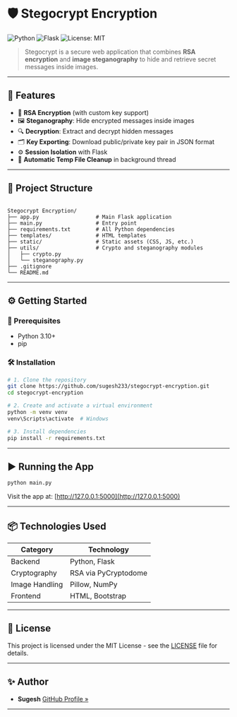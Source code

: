 # 🛡️ Stegocrypt Encryption

![Python](https://img.shields.io/badge/python-3.10+-blue.svg)
![Flask](https://img.shields.io/badge/flask-3.1.1-lightgrey)
![License: MIT](https://img.shields.io/badge/License-MIT-yellow.svg)

> Stegocrypt is a secure web application that combines **RSA encryption** and **image steganography** to hide and retrieve secret messages inside images.

---

## 🚀 Features

- 🔐 **RSA Encryption** (with custom key support)
- 🖼️ **Steganography**: Hide encrypted messages inside images
- 🔍 **Decryption**: Extract and decrypt hidden messages
- 🗂️ **Key Exporting**: Download public/private key pair in JSON format
- ⚙️ **Session Isolation** with Flask
- 🧼 **Automatic Temp File Cleanup** in background thread

---

## 📁 Project Structure

```

Stegocrypt Encryption/
├── app.py                  # Main Flask application
├── main.py                 # Entry point
├── requirements.txt        # All Python dependencies
├── templates/              # HTML templates
├── static/                 # Static assets (CSS, JS, etc.)
├── utils/                  # Crypto and steganography modules
│   ├── crypto.py
│   └── steganography.py
├── .gitignore
└── README.md

````

---

## ⚙️ Getting Started

### 🔧 Prerequisites
- Python 3.10+
- pip

### 🛠️ Installation

```bash
# 1. Clone the repository
git clone https://github.com/sugesh233/stegocrypt-encryption.git
cd stegocrypt-encryption

# 2. Create and activate a virtual environment
python -m venv venv
venv\Scripts\activate  # Windows

# 3. Install dependencies
pip install -r requirements.txt
````

---

## ▶️ Running the App

```bash
python main.py
```

Visit the app at: [http://127.0.0.1:5000](http://127.0.0.1:5000)

---

## 📦 Technologies Used

| Category       | Technology           |
| -------------- | -------------------- |
| Backend        | Python, Flask        |
| Cryptography   | RSA via PyCryptodome |
| Image Handling | Pillow, NumPy        |
| Frontend       | HTML, Bootstrap      |

---

## 📄 License

This project is licensed under the MIT License - see the [LICENSE](LICENSE) file for details.

---

## ✨ Author

* **Sugesh**
  [GitHub Profile »](https://github.com/sugesh233)

---
